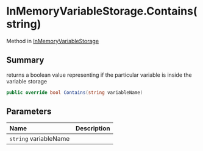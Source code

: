 # InMemoryVariableStorage.Contains(string)

Method in [InMemoryVariableStorage](/docs/api/csharp/yarn.unity.inmemoryvariablestorage.md)

## Summary


returns a boolean value representing if the particular variable is inside the variable storage


```csharp
public override bool Contains(string variableName)
```

## Parameters

|Name|Description|
|:---|:---|
|`string` variableName||

